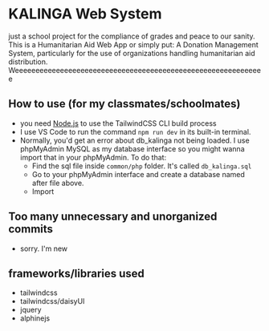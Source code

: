 # KALINGA Web System
just a school project for the compliance of grades and peace to our sanity. This is a Humanitarian Aid Web App or simply put: A Donation Management System, particularly for the use of organizations handling humanitarian aid distribution. Weeeeeeeeeeeeeeeeeeeeeeeeeeeeeeeeeeeeeeeeeeeeeeeeeeeeeeeeeeeee

## How to use (for my classmates/schoolmates)
- you need [Node.js](https://nodejs.org/en/) to use the TailwindCSS CLI build process
- I use VS Code to run the command `npm run dev` in its built-in terminal.
- Normally, you'd get an error about db_kalinga not being loaded. I use phpMyAdmin MySQL as my database interface so you might wanna import that in your phpMyAdmin. To do that:
  - Find the sql file inside `common/php` folder. It's called `db_kalinga.sql`
  - Go to your phpMyAdmin interface and create a database named after file above.
  - Import

## Too many unnecessary and unorganized commits
- sorry. I'm new

## frameworks/libraries used
- tailwindcss
- tailwindcss/daisyUI
- jquery
- alphinejs
